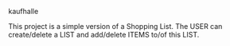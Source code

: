 kaufhalle

This project is a simple version of a Shopping List.
The USER can create/delete a LIST and add/delete ITEMS to/of this LIST.
